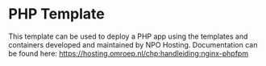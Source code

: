 # PHP Template

This template can be used to deploy a PHP app using the templates and containers developed and maintained by NPO Hosting.
Documentation can be found here: https://hosting.omroep.nl/chp:handleiding:nginx-phpfpm
